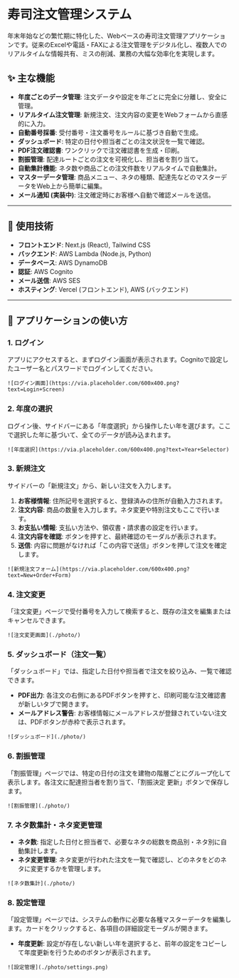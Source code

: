 # 寿司注文管理システム

年末年始などの繁忙期に特化した、Webベースの寿司注文管理アプリケーションです。従来のExcelや電話・FAXによる注文管理をデジタル化し、複数人でのリアルタイムな情報共有、ミスの削減、業務の大幅な効率化を実現します。

## ✨ 主な機能

* **年度ごとのデータ管理**: 注文データや設定を年ごとに完全に分離し、安全に管理。
* **リアルタイム注文管理**: 新規注文、注文内容の変更をWebフォームから直感的に入力。
* **自動番号採番**: 受付番号・注文番号をルールに基づき自動で生成。
* **ダッシュボード**: 特定の日付や担当者ごとの注文状況を一覧で確認。
* **PDF注文確認書**: ワンクリックで注文確認書を生成・印刷。
* **割振管理**: 配達ルートごとの注文を可視化し、担当者を割り当て。
* **自動集計機能**: ネタ数や商品ごとの注文件数をリアルタイムで自動集計。
* **マスターデータ管理**: 商品メニュー、ネタの種類、配達先などのマスターデータをWeb上から簡単に編集。
* **メール通知 (実装中)**: 注文確定時にお客様へ自動で確認メールを送信。

---

## 🔧 使用技術

* **フロントエンド**: Next.js (React), Tailwind CSS
* **バックエンド**: AWS Lambda (Node.js, Python)
* **データベース**: AWS DynamoDB
* **認証**: AWS Cognito
* **メール送信**: AWS SES
* **ホスティング**: Vercel (フロントエンド), AWS (バックエンド)

---

## 📖 アプリケーションの使い方

### 1. ログイン

アプリにアクセスすると、まずログイン画面が表示されます。Cognitoで設定したユーザー名とパスワードでログインしてください。

`![ログイン画面](https://via.placeholder.com/600x400.png?text=Login+Screen)`

### 2. 年度の選択

ログイン後、サイドバーにある「年度選択」から操作したい年を選びます。ここで選択した年に基づいて、全てのデータが読み込まれます。

`![年度選択](https://via.placeholder.com/600x400.png?text=Year+Selector)`

### 3. 新規注文

サイドバーの「新規注文」から、新しい注文を入力します。

1.  **お客様情報**: 住所記号を選択すると、登録済みの住所が自動入力されます。
2.  **注文内容**: 商品の数量を入力します。ネタ変更や特別注文もここで行います。
3.  **お支払い情報**: 支払い方法や、領収書・請求書の設定を行います。
4.  **注文内容を確認**: ボタンを押すと、最終確認のモーダルが表示されます。
5.  **送信**: 内容に問題がなければ「この内容で送信」ボタンを押して注文を確定します。

`![新規注文フォーム](https://via.placeholder.com/600x400.png?text=New+Order+Form)`

### 4. 注文変更

「注文変更」ページで受付番号を入力して検索すると、既存の注文を編集またはキャンセルできます。

`![注文変更画面](./photo/)`

### 5. ダッシュボード（注文一覧）

「ダッシュボード」では、指定した日付や担当者で注文を絞り込み、一覧で確認できます。

* **PDF出力**: 各注文の右側にあるPDFボタンを押すと、印刷可能な注文確認書が新しいタブで開きます。
* **メールアドレス警告**: お客様情報にメールアドレスが登録されていない注文は、PDFボタンが赤枠で表示されます。

`![ダッシュボード](./photo/)`

### 6. 割振管理

「割振管理」ページでは、特定の日付の注文を建物の階層ごとにグループ化して表示します。各注文に配達担当者を割り当て、「割振決定 更新」ボタンで保存します。

`![割振管理](./photo/)`

### 7. ネタ数集計・ネタ変更管理

* **ネタ数**: 指定した日付と担当者で、必要なネタの総数を商品別・ネタ別に自動集計します。
* **ネタ変更管理**: ネタ変更が行われた注文を一覧で確認し、どのネタをどのネタに変更するかを管理します。


`![ネタ数集計](./photo/)`

### 8. 設定管理

「設定管理」ページでは、システムの動作に必要な各種マスターデータを編集します。カードをクリックすると、各項目の詳細設定モーダルが開きます。

* **年度更新**: 設定が存在しない新しい年を選択すると、前年の設定をコピーして年度更新を行うためのボタンが表示されます。

`![設定管理](./photo/settings.png)`